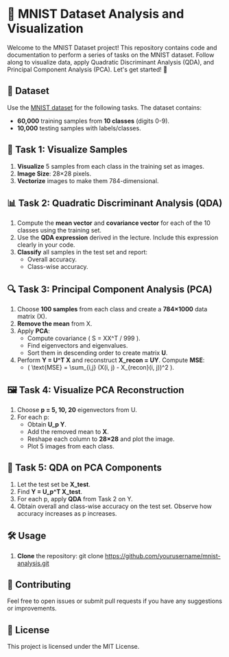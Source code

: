 # 🎨 MNIST Dataset Analysis and Visualization

Welcome to the MNIST Dataset project! This repository contains code and documentation to perform a series of tasks on the MNIST dataset. Follow along to visualize data, apply Quadratic Discriminant Analysis (QDA), and Principal Component Analysis (PCA). Let's get started! 🚀

## 📁 Dataset

Use the [MNIST dataset](https://storage.googleapis.com/tensorflow/tf-keras-datasets/mnist.npz) for the following tasks. The dataset contains:

- **60,000** training samples from **10 classes** (digits 0-9).
- **10,000** testing samples with labels/classes.

## 🎨 Task 1: Visualize Samples

1. **Visualize** 5 samples from each class in the training set as images.
2. **Image Size**: 28×28 pixels.
3. **Vectorize** images to make them 784-dimensional.

## 📊 Task 2: Quadratic Discriminant Analysis (QDA)

1. Compute the **mean vector** and **covariance vector** for each of the 10 classes using the training set.
2. Use the **QDA expression** derived in the lecture. Include this expression clearly in your code.
3. **Classify** all samples in the test set and report:
   - Overall accuracy.
   - Class-wise accuracy.

## 🔍 Task 3: Principal Component Analysis (PCA)

1. Choose **100 samples** from each class and create a **784×1000** data matrix (X).
2. **Remove the mean** from X.
3. Apply **PCA**:
   - Compute covariance \( S = XX^T / 999 \).
   - Find eigenvectors and eigenvalues.
   - Sort them in descending order to create matrix **U**.
4. Perform **Y = U^T X** and reconstruct **X_recon = UY**. Compute **MSE**:
   - \( \text{MSE} = \sum_{i,j} (X(i, j) - X_{recon}(i, j))^2 \).

## 🖼️ Task 4: Visualize PCA Reconstruction

1. Choose **p = 5, 10, 20** eigenvectors from U.
2. For each p:
   - Obtain **U_p Y**.
   - Add the removed mean to **X**.
   - Reshape each column to **28×28** and plot the image.
   - Plot 5 images from each class.

## 🔬 Task 5: QDA on PCA Components

1. Let the test set be **X_test**.
2. Find **Y = U_p^T X_test**.
3. For each p, apply **QDA** from Task 2 on Y.
4. Obtain overall and class-wise accuracy on the test set. Observe how accuracy increases as p increases.


## 🛠️ Usage

1. **Clone** the repository:
   git clone https://github.com/yourusername/mnist-analysis.git

## 🤝 Contributing
Feel free to open issues or submit pull requests if you have any suggestions or improvements.

## 📄 License
This project is licensed under the MIT License.
